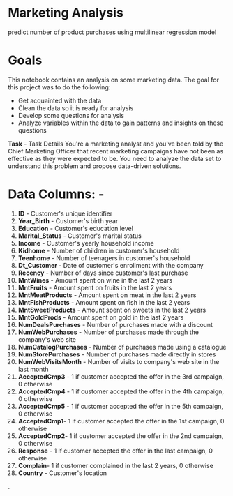 # Marketing Analysis

predict number of product purchases using multilinear regression model

# Goals 
This notebook contains an analysis on some marketing data. The goal for this project was to do the following:

* Get acquainted with the data
* Clean the data so it is ready for analysis
* Develop some questions for analysis
* Analyze variables within the data to gain patterns and insights on these questions


 **Task** -
Task Details You're a marketing analyst and you've been told by the Chief Marketing Officer that recent marketing campaigns have not been as effective as they were expected to be. You need to analyze the data set to understand this problem and propose data-driven solutions.  

# Data Columns: -

1.   **ID** - Customer's unique identifier
2.   **Year_Birth** - Customer's birth year
3. **Education** - Customer's education level
4. **Marital_Status** - Customer's marital status
5. **Income** - Customer's yearly household income
6. **Kidhome** - Number of children in customer's household
7. **Teenhome** - Number of teenagers in customer's household
8. **Dt_Customer** - Date of customer's enrollment with the company
9. **Recency** - Number of days since customer's last purchase
10. **MntWines** - Amount spent on wine in the last 2 years
11. **MntFruits** - Amount spent on fruits in the last 2 years
12. **MntMeatProducts** - Amount spent on meat in the last 2 years
13. **MntFishProducts** - Amount spent on fish in the last 2 years
14. **MntSweetProducts** - Amount spent on sweets in the last 2 years
15. **MntGoldProds** - Amount spent on gold in the last 2 years
16. **NumDealsPurchases** - Number of purchases made with a discount
17. **NumWebPurchases** - Number of purchases made through the company's web site
18. **NumCatalogPurchases** - Number of purchases made using a catalogue
19. **NumStorePurchases** - Number of purchases made directly in stores
20. **NumWebVisitsMonth** - Number of visits to company's web site in the last month
21. **AcceptedCmp3** - 1 if customer accepted the offer in the 3rd campaign, 0 otherwise
22. **AcceptedCmp4** - 1 if customer accepted the offer in the 4th campaign, 0 otherwise
23. **AcceptedCmp5** - 1 if customer accepted the offer in the 5th campaign, 0 otherwise
24. **AcceptedCmp1**- 1 if customer accepted the offer in the 1st campaign, 0 otherwise
25. **AcceptedCmp2**- 1 if customer accepted the offer in the 2nd campaign, 0 otherwise
26. **Response** - 1 if customer accepted the offer in the last campaign, 0 otherwise
27. **Complain**- 1 if customer complained in the last 2 years, 0 otherwise
28. **Country** - Customer's location





.